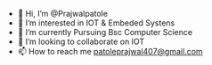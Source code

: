 - 👋 Hi, I’m @Prajwalpatole
- 👀 I’m interested in IOT & Embeded Systens
- 🌱 I’m currently Pursuing Bsc Computer Science 
- 💞️ I’m looking to collaborate on IOT
- 📫 How to reach me patoleprajwal407@gmail.com

<!---
Prajwalpatole/Prajwalpatole is a ✨ special ✨ repository because its `README.md` (this file) appears on your GitHub profile.
You can click the Preview link to take a look at your changes.
--->
